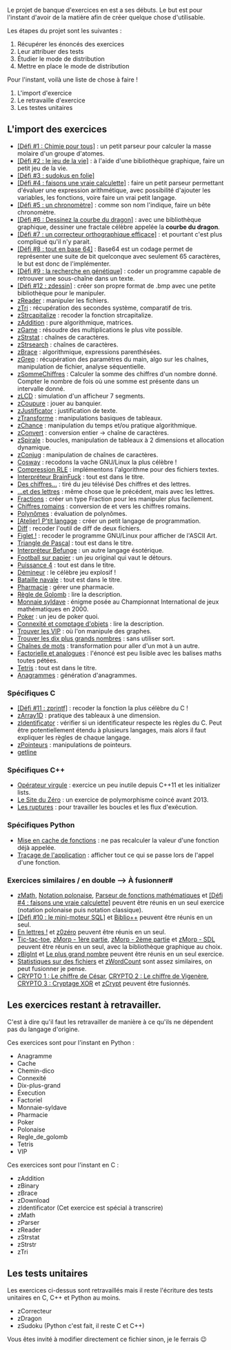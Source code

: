 Le projet de banque d'exercices en est a ses débuts. Le but est pour l'instant d'avoir de la matière afin de créer quelque chose d'utilisable.

Les étapes du projet sont les suivantes :

1. Récupérer les énoncés des exercices
2. Leur attribuer des tests
3. Étudier le mode de distribution
4. Mettre en place le mode de distribution


Pour l'instant, voilà une liste de chose à faire !

  1) L'import d'exercice
  2) Le retravaille d'exercice
  3) Les testes unitaires

L'import des exercices
-------------------

  - [[Défi #1 : Chimie pour tous]](http://fr.openclassrooms.com/forum/sujet/fait-defis-1-zmol-la-chimie-pour-tous-73164) : un petit parseur pour calculer la masse molaire d'un groupe d'atomes.
  - [[Défi #2 : le jeu de la vie]](http://fr.openclassrooms.com/forum/sujet/fait-defis-2-le-jeu-de-la-vie-79892) : à l'aide d'une bibliothèque graphique, faire un petit jeu de la vie.
  - [[Défi #3 : sudokus en folie]](https://openclassrooms.com/forum/sujet/fait-defis-3-des-sudokus-en-folie-29452)
  - [[Défi #4 : faisons une vraie calculette]](http://fr.openclassrooms.com/forum/sujet/fait-defis-4-faisons-une-vraie-calculette-88111) : faire un petit parseur permettant d'évaluer une expression arithmétique, avec possibilité d'ajouter les variables, les fonctions, voire faire un vrai petit langage.
  - [[Défi #5 : un chronomètre]](http://fr.openclassrooms.com/forum/sujet/fait-defis-5-un-chronometre-77081) : comme son nom l'indique, faire un bête chronomètre.
  - [[Défi #6 : Dessinez la courbe du dragon]](http://fr.openclassrooms.com/forum/sujet/fait-defis-6-dessinez-la-courbe-du-dragon-77056) : avec une bibliothèque graphique, dessiner une fractale célèbre appelée la **courbe du dragon**.
  - [[Défi #7 : un correcteur orthographique efficace]](http://fr.openclassrooms.com/forum/sujet/fait-defis-7-un-correcteur-orthographique-efficace-94015) : et pourtant c'est plus compliqué qu'il n'y parait.
  - [[Défi #8 : tout en base 64]](http://fr.openclassrooms.com/forum/sujet/defis-8-tout-en-base64-19054?page=1) : Base64 est un codage permet de représenter une suite de bit quelconque avec seulement 65 caractères, le but est donc de l'implémenter.
  - [[Défi #9 : la recherche en génétique]](http://fr.openclassrooms.com/forum/sujet/fait-defis-9-la-recherche-en-genetique-17658) : coder un programme capable de retrouver une sous-chaîne dans un texte.
  - [[Défi #12 : zdessin]](http://fr.openclassrooms.com/forum/sujet/defis-12-zdessin-30177) : créer son propre format de .bmp avec une petite bibliothèque pour le manipuler.
  - [zReader](http://fr.openclassrooms.com/forum/sujet/exercices-pour-debutants-en-c-16443#message-3053268) : manipuler les fichiers.
  - [zTri](http://fr.openclassrooms.com/forum/sujet/exercices-pour-debutants-en-c-16443?page=6#message-3105977) : récupération des secondes système, comparatif de tris.
  - [zStrcapitalize](http://fr.openclassrooms.com/forum/sujet/exercices-pour-debutants-en-c-16443?page=8#message-3137183) : recoder la fonction strcapitalize.
  - [zAddition](http://fr.openclassrooms.com/forum/sujet/exercices-pour-debutants-en-c-16443?page=11#message-3171021) : pure algorithmique, matrices.
  - [zGame](http://fr.openclassrooms.com/forum/sujet/exercices-pour-debutants-en-c-16443?page=15#message-3334599) : résoudre des multiplications le plus vite possible.
  - [zStrstat](http://fr.openclassrooms.com/forum/sujet/exercices-pour-debutants-en-c-16443?page=21#message-3526460) : chaînes de caractères.
  - [zStrsearch](http://fr.openclassrooms.com/forum/sujet/exercices-pour-debutants-en-c-16443?page=25#message-3643610) : chaînes de caractères.
  - [zBrace](http://fr.openclassrooms.com/forum/sujet/exercices-pour-debutants-en-c-16443?page=27#message-3793928) : algorithmique, expressions parenthésées.
  - [zGrep](http://fr.openclassrooms.com/forum/sujet/exercices-pour-debutants-en-c-16443?page=30#message-3951095) : récupération des paramètres du main, algo sur les chaînes, manipulation de fichier, analyse séquentielle.
  - [zSommeChiffres](http://fr.openclassrooms.com/forum/sujet/exercices-pour-debutants-en-c-16443?page=45#message-4568956) :  Calculer la somme des chiffres d'un nombre donné. Compter le nombre de fois où une somme est présente dans un intervalle donné.
  - [zLCD](http://fr.openclassrooms.com/forum/sujet/exercices-pour-debutants-en-c-16443?page=53#message-4718325) : simulation d'un afficheur 7 segments.
  - [zCoupure](http://fr.openclassrooms.com/forum/sujet/exercices-pour-debutants-en-c-16443?page=53#message-4756572) : jouer au banquier.
  - [zJustificator](http://fr.openclassrooms.com/forum/sujet/exercices-pour-debutants-en-c-suite-31735?page=2#message-4906896) : justification de texte.
  - [zTransforme](http://fr.openclassrooms.com/forum/sujet/exercices-pour-debutants-en-c-suite-31735?page=2#message-4977843) : manipulations basiques de tableaux.
  - [zChance](http://fr.openclassrooms.com/forum/sujet/exercices-pour-debutants-en-c-suite-31735?page=3#message-5092262) : manipulation du temps et/ou pratique algorithmique.
  - [zConvert](http://fr.openclassrooms.com/forum/sujet/exercices-pour-debutants-en-c-suite-31735?page=6#message-5179815) : conversion entier -> chaîne de caractères.
  - [zSpirale](http://fr.openclassrooms.com/forum/sujet/exercices-pour-debutants-en-c-suite-31735?page=7#message-5587869) : boucles, manipulation de tableaux à 2 dimensions et allocation dynamique.
  - [zConjug](http://fr.openclassrooms.com/forum/sujet/exercices-pour-debutants-en-c-suite-31735?page=8#message-5994797) : manipulation de chaînes de caractères.
  - [Cosway](https://openclassrooms.com/forum/sujet/exercices-venez-vous-entrainer-41065#message-2331744) : recodons la vache GNU/Linux la plus célèbre !
  - [Compression RLE](https://openclassrooms.com/forum/sujet/exercices-venez-vous-entrainer-41065?page=8#message-2559878) : implémentons l'algorithme pour des fichiers textes.
  - [Interpréteur BrainFuck](https://openclassrooms.com/forum/sujet/exercices-venez-vous-entrainer-41065?page=15#message-2688641) : tout est dans le titre.
  - [Des chiffres…](https://openclassrooms.com/forum/sujet/exercices-venez-vous-entrainer-41065?page=21#message-2866746) : tiré du jeu télévisé Des chiffres et des lettres.
  - […et des lettres](https://openclassrooms.com/forum/sujet/exercices-venez-vous-entrainer-41065?page=24#message-2973867) : même chose que le précédent, mais avec les lettres.
  - [Fractions](https://openclassrooms.com/forum/sujet/exercices-venez-vous-entrainer-41065?page=24#message-3053616) : créer un type Fraction pour les manipuler plus facilement.
  - [Chiffres romains](https://openclassrooms.com/forum/sujet/exercices-venez-vous-entrainer-41065?page=32#message-3438816) : conversion de et vers les chiffres romains.
  - [Polynômes](https://openclassrooms.com/forum/sujet/exercices-venez-vous-entrainer-41065?page=33#message-3556904) : évaluation de polynômes.
  - [[Atelier] P'tit langage](https://openclassrooms.com/forum/sujet/atelier-p-tit-langage-73961) : créer un petit langage de programmation.
  - [Diff](https://openclassrooms.com/forum/sujet/exercices-venez-vous-entrainer-41065?page=36#message-3663973) : recoder l'outil de diff de deux fichiers.
  - [Figlet !](https://openclassrooms.com/forum/sujet/exercices-venez-vous-entrainer-41065?page=37#message-3793662) : recoder le programme GNU/Linux pour afficher de l'ASCII Art.
  - [Triangle de Pascal](https://openclassrooms.com/forum/sujet/exercices-venez-vous-entrainer-41065?page=40#message-5523306) : tout est dans le titre.
  - [Interpréteur Befunge](https://openclassrooms.com/forum/sujet/exercices-venez-vous-entrainer-41065?page=42#message-6350702) : un autre langage ésotérique.
  - [Football sur papier](https://openclassrooms.com/forum/sujet/exercices-venez-vous-entrainer-95469?page=10#message-6569520) : un jeu original qui vaut le détours.
  - [Puissance 4](https://openclassrooms.com/forum/sujet/exercices-venez-vous-entrainer-95469?page=12#message-6629631) : tout est dans le titre.
  - [Démineur](https://openclassrooms.com/forum/sujet/exercices-venez-vous-entrainer-95469?page=16#message-7308691) : le célèbre jeu explosif !
  - [Bataille navale](https://openclassrooms.com/forum/sujet/exercices-venez-vous-entrainer-95469?page=19#message-7891082) : tout est dans le titre.
  - [Pharmacie](https://openclassrooms.com/forum/sujet/exercice-poo-pharmacie) : gérer une pharmacie.
  - [Règle de Golomb](https://openclassrooms.com/forum/sujet/exercice-regle-de-golomb-90007#message-6477613) : lire la description.
  - [Monnaie syldave](https://openclassrooms.com/forum/sujet/monnaie-syldave-17052#message-5154284) : énigme posée au Championnat International de jeux mathématiques en 2000.
  - [Poker](https://openclassrooms.com/forum/sujet/poker-13840#message-6354951) : un jeu de poker quoi.
  - [Connexité et comptage d'objets](https://openclassrooms.com/forum/sujet/exercice-moyen-connexite-et-comptage-d-objets-55755#message-5212991) : lire la description.
  - [Trouver les VIP](https://openclassrooms.com/forum/sujet/exercice-moyen-avance-trouver-les-vip-62523#message-6036042) : où l'on manipule des graphes.
  - [Trouver les dix plus grands nombres](https://openclassrooms.com/forum/sujet/exercice-trouver-les-dix-plus-grands-nombres-63503#message-6527864) : sans utiliser sort.
  - [Chaînes de mots](https://openclassrooms.com/forum/sujet/exercice-chaine-de-mots#message-84285368) : transformation pour aller d'un mot à un autre.
  - [Factorielle et analogues](https://openclassrooms.com/forum/sujet/exercice-la-factorielle-et-ses-analogues-37120#message-6028700) : l'énoncé est peu lisible avec les balises maths toutes pétées.
  - [Tetris](https://openclassrooms.com/forum/sujet/pygame-mini-projet-tetris-77848#message-5569352) : tout est dans le titre.
  - [Anagrammes](https://openclassrooms.com/forum/sujet/exercice-generer-tous-les-anagrammes-96770#message-5202256) : génération d'anagrammes.
 
### Spécifiques C #
 
 - [[Défi #11 : zprintf]](http://fr.openclassrooms.com/forum/sujet/defis-11-zprintf-93267) : recoder la fonction la plus célèbre du C !
 - [zArray1D](http://fr.openclassrooms.com/forum/sujet/exercices-pour-debutants-en-c-16443?page=48#message-4613259) : pratique des tableaux à une dimension.
 - [zIdentificator](http://fr.openclassrooms.com/forum/sujet/zidentificator-26334) : vérifier si un identificateur respecte les règles du C. Peut être potentiellement étendu à plusieurs langages, mais alors il faut expliquer les règles de chaque langage.
 - [zPointeurs](http://fr.openclassrooms.com/forum/sujet/exercices-pour-debutants-en-c-suite-31735?page=3#message-5035315) : manipulations de pointeurs.
 - [getline](http://fr.openclassrooms.com/forum/sujet/exercices-pour-debutants-en-c-suite-31735?page=8#message-5880450) 


### Spécifiques C++ #
 
 - [Opérateur virgule](https://openclassrooms.com/forum/sujet/exercices-venez-vous-entrainer-41065?page=8#message-2559878) : exercice un peu inutile depuis C++11 et les initializer lists.
 - [Le Site du Zéro](https://openclassrooms.com/forum/sujet/exercices-venez-vous-entrainer-95469?page=7#message-6453933) : un exercice de polymorphisme coincé avant 2013.
 - [Les ruptures](https://openclassrooms.com/forum/sujet/exercices-venez-vous-entrainer-95469?page=22#message-92378811) : pour travailler les boucles et les flux d'exécution.
 
### Spécifiques Python #
 
 - [Mise en cache de fonctions](https://openclassrooms.com/forum/sujet/exercice-mise-en-cache-des-fonctions-92251#message-6363088) : ne pas recalculer la valeur d'une fonction déjà appelée.
 - [Traçage de l'application](https://openclassrooms.com/forum/sujet/exercice-moyen-avance-tracage-de-l-execution-38393#message-5868647) : afficher tout ce qui se passe lors de l'appel d'une fonction.
 
### Exercices similaires / en double --> À fusionner#
 
 - [zMath](http://fr.openclassrooms.com/forum/sujet/exercices-pour-debutants-en-c-16443?page=13#message-3228743), [Notation polonaise](https://openclassrooms.com/forum/sujet/exercice-intermediaire-calcul-en-notation-polonaise-95987#message-5346757), [Parseur de fonctions mathématiques](https://openclassrooms.com/forum/sujet/exercices-venez-vous-entrainer-41065?page=37#message-4046707) et [[Défi #4 : faisons une vraie calculette]](http://fr.openclassrooms.com/forum/sujet/fait-defis-4-faisons-une-vraie-calculette-88111) peuvent être réunis en un seul exercice (notation polonaise puis notation classique).
 - [[Défi #10 : le mini-moteur SQL]](http://fr.openclassrooms.com/forum/sujet/defis-10-le-mini-moteur-sql-13921) et [Biblio++](https://openclassrooms.com/forum/sujet/exercices-venez-vous-entrainer-95469?page=7#message-6448659) peuvent être réunis en un seul.
 - [En lettres !](https://openclassrooms.com/forum/sujet/exercices-venez-vous-entrainer-95469?page=10#message-6532605) et [z0zéro](http://fr.openclassrooms.com/forum/sujet/exercices-pour-debutants-en-c-16443?page=39#message-4523645) peuvent être réunis en un seul.
 - [Tic-tac-toe](https://openclassrooms.com/forum/sujet/exercices-venez-vous-entrainer-95469#message-6391860), [zMorp - 1ère partie](http://fr.openclassrooms.com/forum/sujet/zmorp-1ere-partie-38685), [zMorp - 2ème partie](http://fr.openclassrooms.com/forum/sujet/zmorp-2eme-partie-24265#message-5785092) et [zMorp - SDL](http://fr.openclassrooms.com/forum/sujet/zmorp-sdl-15878) peuvent être réunis en un seul, avec la bibliothèque graphique au choix.
 - [zBigInt](http://fr.openclassrooms.com/forum/sujet/exercices-pour-debutants-en-c-16443?page=51#message-4657434) et [Le plus grand nombre](https://openclassrooms.com/forum/sujet/exercices-venez-vous-entrainer-41065?page=4#message-2447257) peuvent être réunis en un seul exercice.
 - [Statistiques sur des fichiers](https://openclassrooms.com/forum/sujet/exercices-venez-vous-entrainer-41065?page=15#message-2688641) et [zWordCount](http://fr.openclassrooms.com/forum/sujet/exercices-pour-debutants-en-c-16443?page=54#message-4816727) sont assez similaires, on peut fusionner je pense.
 - [CRYPTO 1 : Le chiffre de César](https://openclassrooms.com/forum/sujet/exercices-venez-vous-entrainer-41065?page=28#message-3168261), [CRYPTO 2 : Le chiffre de Vigenère](https://openclassrooms.com/forum/sujet/exercices-venez-vous-entrainer-41065?page=29#message-3242075), [CRYPTO 3 : Cryptage XOR](https://openclassrooms.com/forum/sujet/exercices-venez-vous-entrainer-41065?page=31#message-3337550) et [zCrypt](http://fr.openclassrooms.com/forum/sujet/exercices-pour-debutants-en-c-suite-31735?page=7#message-5500579) peuvent être fusionnés.


Les exercices restant à retravailler.
--------------------------------

C'est à dire qu'il faut les retravailler de manière à ce qu'ils ne dépendent
pas du langage d'origine. 

Ces exercices sont pour l'instant en Python :

 - Anagramme
 - Cache
 - Chemin-dico
 - Connexité
 - Dix-plus-grand
 - Éxecution
 - Factoriel
 - Monnaie-syldave
 - Pharmacie
 - Poker
 - Polonaise
 - Regle\_de\_golomb
 - Tetris
 - VIP

Ces exercices sont pour l'instant en C :

 - zAddition
 - zBinary
 - zBrace
 - zDownload
 - zIdentificator (Cet exercice est spécial à transcrire) 
 - zMath
 - zParser
 - zReader
 - zStrstat
 - zStrstr
 - zTri


Les tests unitaires
---------------

Les exercices ci-dessus sont retravaillés mais il reste l'écriture des tests unitaires en C, C++ et Python au moins.

 - zCorrecteur
 - zDragon
 - zSudoku (Python c'est fait, il reste C et C++)

Vous êtes invité à modifier directement ce fichier sinon, je le ferrais 😉



